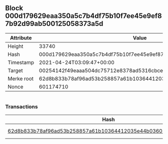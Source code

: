 ## Block 000d179629eaa350a5c7b4df75b10f7ee45e9ef87b92d99ab500125058373a5d

Attribute | Value
--- | ---
Height | 33740
Hash | 000d179629eaa350a5c7b4df75b10f7ee45e9ef87b92d99ab500125058373a5d
Timestamp | 2021-04-24T03:09:47+00:00
Target | 00254142f49eaaa504dc75712e8378ad5316cbcead634704b3734b6271167cc4
Merke root | 62d8b833b78af96ad53b258857a61b10364412035e44b0360669857db28634f9
Nonce | 601174710

```

```

### Transactions

Hash | Amount
--- | ---
[62d8b833b78af96ad53b258857a61b10364412035e44b0360669857db28634f9](62d8b833b78af96ad53b258857a61b10364412035e44b0360669857db28634f9.md) | 10.00000000 SKEPTI 
